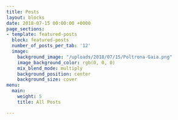 ```yaml
---
title: Posts
layout: blocks
date: 2018-07-15 00:00:00 +0000
page_sections:
- template: featured-posts
  block: featured-posts
  number_of_posts_per_tab: '12'
  image:
    background_image: "/uploads/2018/07/15/Poltrona-Gaia.png"
    image_background_color: rgb(0, 0, 0)
    mix_blend_mode: multiply
    background_position: center
    background_size: cover
menu:
  main:
    weight: 5
    title: All Posts

---
```

